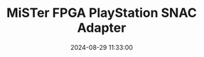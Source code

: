 ---
layout: post
title: MiSTer FPGA PlayStation SNAC Adapter
summary: 
date: '2024-08-29 11:33:00'
tags: [MiSTer FPGA, MiSTer FPGA Add-ons, Sony PlayStation]
---